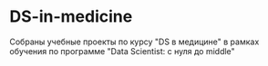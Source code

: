 # DS-in-medicine
Собраны учебные проекты по курсу "DS в медицине" в рамках обучения по программе "Data Scientist: с нуля до middle"
